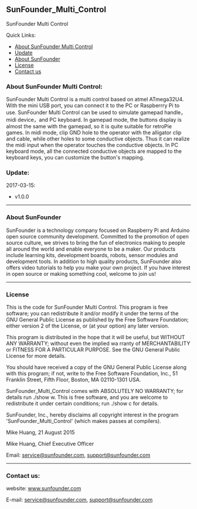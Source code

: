 ## SunFounder_Multi_Control
SunFounder Multi Control

Quick Links:

 * [About SunFounder Multi Control](#about_this_{thing})
 * [Update](#update)
 * [About SunFounder](#about_sunfounder)
 * [License](#license)
 * [Contact us](#contact_us)

<a id="about_this_{thing}"></a>
### About SunFounder Multi Control:
SunFounder Multi Control is a multi control based on atmel ATmega32U4. With the mini USB port, you can connect it to the PC or Raspberrry Pi to use.
SunFounder Multi Control can be used to simulate gamepad handle，midi device，and PC keyboard.
In gamepad mode, the buttons display is almost the same with the gamepad, so it is quite suitable for retroPie games.
In midi mode, clip GND hole to the operator with the alligator clip and cable, while other holes to some conductive objects. Thus it can realize the midi input when the operator touches the conductive objects.
In PC keyboard mode, all the connected conductive objects are mapped to the keyboard keys, you can customize the button's mapping.

<a id="update"></a>
### Update:

2017-03-15:
 - v1.0.0

----------------------------------------------
<a id="about_sunfounder"></a>
### About SunFounder
SunFounder is a technology company focused on Raspberry Pi and Arduino open source community development. Committed to the promotion of open source culture, we strives to bring the fun of electronics making to people all around the world and enable everyone to be a maker. Our products include learning kits, development boards, robots, sensor modules and development tools. In addition to high quality products, SunFounder also offers video tutorials to help you make your own project. If you have interest in open source or making something cool, welcome to join us!

----------------------------------------------
<a id="license"></a>
### License
This is the code for SunFounder Multi Control.
This program is free software; you can redistribute it and/or modify it under the terms of the GNU General Public License as published by the Free Software Foundation; either version 2 of the License, or (at your option) any later version.

This program is distributed in the hope that it will be useful, but WITHOUT ANY WARRANTY; without even the implied wa rranty of MERCHANTABILITY or FITNESS FOR A PARTICULAR PURPOSE. See the GNU General Public License for more details.

You should have received a copy of the GNU General Public License along with this program; if not, write to the Free Software Foundation, Inc., 51 Franklin Street, Fifth Floor, Boston, MA 02110-1301 USA.

SunFounder_Multi_Control comes with ABSOLUTELY NO WARRANTY; for details run ./show w. This is free software, and you are welcome to redistribute it under certain conditions; run ./show c for details.

SunFounder, Inc., hereby disclaims all copyright interest in the program 'SunFounder_Multi_Control' (which makes passes at compilers).

Mike Huang, 21 August 2015

Mike Huang, Chief Executive Officer

Email: service@sunfounder.com, support@sunfounder.com

----------------------------------------------
<a id="contact_us"></a>
### Contact us:
website:
	www.sunfounder.com

E-mail:
	service@sunfounder.com, support@sunfounder.com
